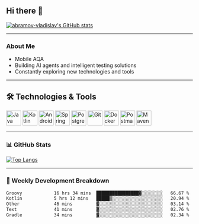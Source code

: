 ## Hi there 👋

[![abramov-vladislav's GitHub stats](https://github-readme-stats.vercel.app/api?username=abramov-vladislav&theme=dark&show_icons=true)](https://github.com/abramov-vladislav)

---

### About Me

- Mobile AQA
- Building AI agents and intelligent testing solutions
- Constantly exploring new technologies and tools

---

## 🛠️ Technologies & Tools

<p>
  <!-- Java -->
  <img src="https://cdn.jsdelivr.net/gh/devicons/devicon/icons/java/java-original.svg" width="40" height="40" title="Java"/>
  <!-- Kotlin --> 
  <img src="https://cdn.jsdelivr.net/gh/devicons/devicon/icons/kotlin/kotlin-original.svg" width="40" height="40" title="Kotlin"/>
  <!-- Android -->
  <img src="https://www.svgrepo.com/show/452155/android.svg" width="40" height="40" title="Android"/>
  <!-- Spring -->
  <img src="https://cdn.jsdelivr.net/gh/devicons/devicon/icons/spring/spring-original.svg" width="40" height="40" title="Spring"/>
  <!-- PostgreSQL -->
  <img src="https://cdn.jsdelivr.net/gh/devicons/devicon/icons/postgresql/postgresql-original.svg" width="40" height="40" title="PostgreSQL"/>
  <!-- Git -->
  <img src="https://cdn.jsdelivr.net/gh/devicons/devicon/icons/git/git-original.svg" width="40" height="40" title="Git"/>
  <!-- Docker -->
  <img src="https://cdn.jsdelivr.net/gh/devicons/devicon/icons/docker/docker-original.svg" width="40" height="40" title="Docker"/>
  <!-- Postman -->
  <img src="https://cdn.jsdelivr.net/gh/devicons/devicon/icons/postman/postman-original.svg" width="40" height="40" title="Postman"/>
  <!-- Maven -->
  <img src="https://cdn.jsdelivr.net/gh/devicons/devicon/icons/maven/maven-original.svg" width="40" height="40" title="Maven"/>
</p>


---

### 📊 GitHub Stats

[![Top Langs](https://github-readme-stats.vercel.app/api/top-langs/?username=abramov-vladislav&layout=compact&theme=dark)](https://github.com/abramov-vladislav)

---

### 📅 Weekly Development Breakdown

<!--START_SECTION:waka-->

```txt
Groovy            16 hrs 34 mins  ████████████████▓░░░░░░░░   66.67 %
Kotlin            5 hrs 12 mins   █████▒░░░░░░░░░░░░░░░░░░░   20.94 %
Other             46 mins         ▓░░░░░░░░░░░░░░░░░░░░░░░░   03.14 %
Text              41 mins         ▓░░░░░░░░░░░░░░░░░░░░░░░░   02.76 %
Gradle            34 mins         ▓░░░░░░░░░░░░░░░░░░░░░░░░   02.34 %
```

<!--END_SECTION:waka-->

